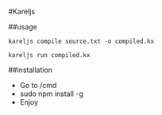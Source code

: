 #Kareljs

##usage

`kareljs compile source.txt -o compiled.kx`

`kareljs run compiled.kx`

##installation

 - Go to /cmd
 - sudo npm install -g
 - Enjoy